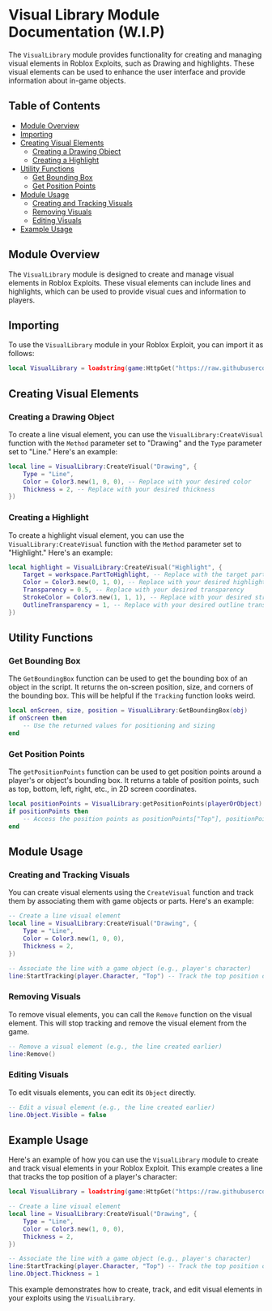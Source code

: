 # Visual Library Module Documentation (W.I.P)

The `VisualLibrary` module provides functionality for creating and managing visual elements in Roblox Exploits, such as Drawing and highlights. These visual elements can be used to enhance the user interface and provide information about in-game objects.

## Table of Contents

- [Module Overview](#module-overview)
- [Importing](#importing)
- [Creating Visual Elements](#creating-visual-elements)
  - [Creating a Drawing Object](#creating-a-drawing-object)
  - [Creating a Highlight](#creating-a-highlight)
- [Utility Functions](#utility-functions)
  - [Get Bounding Box](#get-bounding-box)
  - [Get Position Points](#get-position-points)
- [Module Usage](#module-usage)
  - [Creating and Tracking Visuals](#creating-and-tracking-visuals)
  - [Removing Visuals](#removing-visuals)
  - [Editing Visuals](#editing-visuals)
- [Example Usage](#example-usage)

## Module Overview

The `VisualLibrary` module is designed to create and manage visual elements in Roblox Exploits. These visual elements can include lines and highlights, which can be used to provide visual cues and information to players.

## Importing

To use the `VisualLibrary` module in your Roblox Exploit, you can import it as follows:

```lua
local VisualLibrary = loadstring(game:HttpGet("https://raw.githubusercontent.com/GamingScripter/Darkrai-Y/main/Libraries/Visual%20Library/Main"))()
```

## Creating Visual Elements

### Creating a Drawing Object

To create a line visual element, you can use the `VisualLibrary:CreateVisual` function with the `Method` parameter set to "Drawing" and the `Type` parameter set to "Line." Here's an example:

```lua
local line = VisualLibrary:CreateVisual("Drawing", {
    Type = "Line",
    Color = Color3.new(1, 0, 0), -- Replace with your desired color
    Thickness = 2, -- Replace with your desired thickness
})
```

### Creating a Highlight

To create a highlight visual element, you can use the `VisualLibrary:CreateVisual` function with the `Method` parameter set to "Highlight." Here's an example:

```lua
local highlight = VisualLibrary:CreateVisual("Highlight", {
    Target = workspace.PartToHighlight, -- Replace with the target part to highlight
    Color = Color3.new(0, 1, 0), -- Replace with your desired highlight color
    Transparency = 0.5, -- Replace with your desired transparency
    StrokeColor = Color3.new(1, 1, 1), -- Replace with your desired stroke color
    OutlineTransparency = 1, -- Replace with your desired outline transparency
})
```

## Utility Functions

### Get Bounding Box

The `GetBoundingBox` function can be used to get the bounding box of an object in the script. It returns the on-screen position, size, and corners of the bounding box.
This will be helpful if the `Tracking` function looks weird.

```lua
local onScreen, size, position = VisualLibrary:GetBoundingBox(obj)
if onScreen then
    -- Use the returned values for positioning and sizing
end
```

### Get Position Points

The `getPositionPoints` function can be used to get position points around a player's or object's bounding box. It returns a table of position points, such as top, bottom, left, right, etc., in 2D screen coordinates.

```lua
local positionPoints = VisualLibrary:getPositionPoints(playerOrObject)
if positionPoints then
    -- Access the position points as positionPoints["Top"], positionPoints["Bottom"], etc.
end
```

## Module Usage

### Creating and Tracking Visuals

You can create visual elements using the `CreateVisual` function and track them by associating them with game objects or parts. Here's an example:

```lua
-- Create a line visual element
local line = VisualLibrary:CreateVisual("Drawing", {
    Type = "Line",
    Color = Color3.new(1, 0, 0),
    Thickness = 2,
})

-- Associate the line with a game object (e.g., player's character)
line:StartTracking(player.Character, "Top") -- Track the top position of the character
```

### Removing Visuals

To remove visual elements, you can call the `Remove` function on the visual element. This will stop tracking and remove the visual element from the game.

```lua
-- Remove a visual element (e.g., the line created earlier)
line:Remove()
```

### Editing Visuals

To edit visuals elements, you can edit its `Object` directly.

```lua
-- Edit a visual element (e.g., the line created earlier)
line.Object.Visible = false
```

## Example Usage

Here's an example of how you can use the `VisualLibrary` module to create and track visual elements in your Roblox Exploit. This example creates a line that tracks the top position of a player's character:

```lua
local VisualLibrary = loadstring(game:HttpGet("https://raw.githubusercontent.com/GamingScripter/Darkrai-Y/main/Libraries/Visual%20Library/Main"))()

-- Create a line visual element
local line = VisualLibrary:CreateVisual("Drawing", {
    Type = "Line",
    Color = Color3.new(1, 0, 0),
    Thickness = 2,
})

-- Associate the line with a game object (e.g., player's character)
line:StartTracking(player.Character, "Top") -- Track the top position of the character
line.Object.Thickness = 1
```

This example demonstrates how to create, track, and edit visual elements in your exploits using the `VisualLibrary`.
